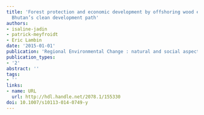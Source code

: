 ```yaml
---
title: 'Forest protection and economic development by offshoring wood extraction:
  Bhutan’s clean development path'
authors:
- isaline-jadin
- patrick-meyfroidt
- Eric Lambin
date: '2015-01-01'
publication: 'Regional Environmental Change : natural and social aspects'
publication_types:
- '2'
abstract: ''
tags:
- ''
links:
- name: URL
  url: http://hdl.handle.net/2078.1/155330
doi: 10.1007/s10113-014-0749-y
---
```

